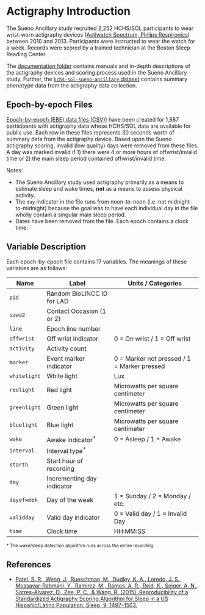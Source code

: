 # Actigraphy Introduction

The Sueno Ancillary study recruited 2,252 HCHS/SOL participants to wear wrist-worn actigraphy devices ([Actiwatch Spectrum, Philips Respironics](http://www.usa.philips.com/healthcare/product/HC1046964/actiwatch-spectrum-activity-monitor)) between 2010 and 2013. Participants were instructed to wear the watch for a week. Records were scored by a trained technician at the Boston Sleep Reading Center.

The [documentation folder](:files_path:/documentation) contains manuals and in-depth descriptions of the actigraphy devices and scoring process used in the Sueno Ancillary study. Further, the [`hchs-sol-sueno-ancillary` dataset](:files_path:/datasets) contains summary phenotype data from the actigraphy data collection.

## Epoch-by-epoch Files

[Epoch-by-epoch (EBE) data files (CSV))](:files_path:/actigraphy) have been created for 1,887 participants with actigraphy data whose HCHS/SOL data are available for public use. Each row in these files represents 30 seconds worth of summary data from the actigraphy device. Based upon the Sueno actigraphy scoring, invalid (low quality) days were removed from these files. A day was marked invalid if 1) there were 4 or more hours of offwrist/invalid time or 2) the main sleep period contained offwrist/invalid time.

Notes:

- The Sueno Ancillary study used actigraphy primarily as a means to estimate sleep and wake times, **not** as a means to assess physical activity.
- The `day` indicator in the file runs from noon-to-noon (i.e. not midnight-to-midnight) because the goal was to have each individual day in the file wholly contain a singular main sleep period.
- Dates have been removed from the file. Each epoch contains a clock time.

## Variable Description

Each epoch-by-epoch file contains 17 variables. The meanings of these variables are as follows:

| Name          | Label                       | Units / Categories                          |
| ------------- | --------------------------- | ------------------------------------------- |
| `pid`         | Random BioLINCC ID for LAD  |                                             |
| `sawa2`       | Contact Occasion (1 or 2)   |                                             |
| `line`        | Epoch line number           |                                             |
| `offwrist`    | Off wrist indicator         | 0 = On wrist / 1 = Off wrist                |
| `activity`    | Activity count              |                                             |
| `marker`      | Event marker indicator      | 0 = Marker not pressed / 1 = Marker pressed |
| `whitelight`  | White light                 | Lux                                         |
| `redlight`    | Red light                   | Microwatts per square centimeter            |
| `greenlight`  | Green light                 | Microwatts per square centimeter            |
| `bluelight`   | Blue light                  | Microwatts per square centimeter            |
| `wake`        | Awake indicator<sup>*</sup> | 0 = Asleep / 1 = Awake                      |
| `interval`    | Interval type<sup>*</sup>   |                                             |
| `starth`      | Start hour of recording     |                                             |
| `day`         | Incrementing day indicator  |                                             |
| `dayofweek`   | Day of the week             | 1 = Sunday / 2 = Monday / etc.              |
| `validday`    | Valid day indicator         | 0 = Valid day / 1 = Invalid Day             |
| `time`        | Clock time                  | HH:MM:SS                                    |

<sup>* The wake/sleep detection algorithm runs across the entire recording.

## References

- [Patel, S. R., Weng, J., Rueschman, M., Dudley, K. A., Loredo, J. S., Mossavar-Rahmani, Y., Ramirez, M., Ramos, A. R., Reid, K., Seiger, A. N., Sotres-Alvarez, D., Zee, P. C., & Wang, R. (2015). Reproducibility of a Standardized Actigraphy Scoring Algorithm for Sleep in a US Hispanic/Latino Population. Sleep, 9, 1497–1503.](https://www.ncbi.nlm.nih.gov/pubmed/25845697)
